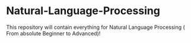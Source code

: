 # Natural-Language-Processing
This repository will contain everything for Natural Language Processing ( From absolute Beginner to Advanced)!

